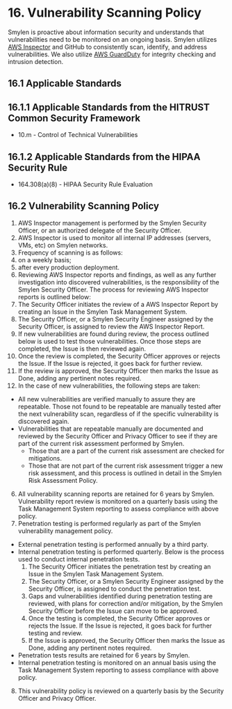 # 16. Vulnerability Scanning Policy

Smylen is proactive about information security and understands that vulnerabilities need to be monitored on an ongoing basis. Smylen utilizes [AWS Inspector](https://aws.amazon.com/inspector/) and GitHub to consistently scan, identify, and address vulnerabilities. We also utilize [AWS GuardDuty](https://aws.amazon.com/guardduty/) for integrity checking and intrusion detection.

## 16.1 Applicable Standards

## 16.1.1 Applicable Standards from the HITRUST Common Security Framework

* 10.m - Control of Technical Vulnerabilities

## 16.1.2 Applicable Standards from the HIPAA Security Rule

* 164.308(a)(8) - HIPAA Security Rule Evaluation

## 16.2 Vulnerability Scanning Policy

1. AWS Inspector management is performed by the Smylen Security Officer, or an authorized delegate of the Security Officer.
2. AWS Inspector is used to monitor all internal IP addresses (servers, VMs, etc) on Smylen networks.
3. Frequency of scanning is as follows:
  1. on a weekly basis;
  2. after every production deployment.
4. Reviewing AWS Inspector reports and findings, as well as any further investigation into discovered vulnerabilities, is the responsibility of the Smylen Security Officer. The process for reviewing AWS Inspector reports is outlined below:
  1. The Security Officer initiates the review of a AWS Inspector Report by creating an Issue in the Smylen Task Management System.
  2. The Security Officer, or a Smylen Security Engineer assigned by the Security Officer, is assigned to review the AWS Inspector Report.
  3. If new vulnerabilities are found during review, the process outlined below is used to test those vulnerabilities. Once those steps are completed, the Issue is then reviewed again.
  4. Once the review is completed, the Security Officer approves or rejects the Issue. If the Issue is rejected, it goes back for further review.
  5. If the review is approved, the Security Officer then marks the Issue as Done, adding any pertinent notes required.
5. In the case of new vulnerabilities, the following steps are taken:
  * All new vulnerabilities are verified manually to assure they are repeatable. Those not found to be repeatable are manually tested after the next vulnerability scan, regardless of if the specific vulnerability is discovered again.
  * Vulnerabilities that are repeatable manually are documented and reviewed by the Security Officer and Privacy Officer to see if they are part of the current risk assessment performed by Smylen.
    * Those that are a part of the current risk assessment are checked for mitigations.
    * Those that are not part of the current risk assessment trigger a new risk assessment, and this process is outlined in detail in the Smylen Risk Assessment Policy.
6. All vulnerability scanning reports are retained for 6 years by Smylen. Vulnerability report review is monitored on a quarterly basis using the Task Management System reporting to assess compliance with above policy.
7. Penetration testing is performed regularly as part of the Smylen vulnerability management policy.
  * External penetration testing is performed annually by a third party.
  * Internal penetration testing is performed quarterly. Below is the process used to conduct internal penetration tests.
      1. The Security Officer initiates the penetration test by creating an Issue in the Smylen Task Management System.
      2. The Security Officer, or a Smylen Security Engineer assigned by the Security Officer, is assigned to conduct the penetration test.
      3. Gaps and vulnerabilities identified during penetration testing are reviewed, with plans for correction and/or mitigation, by the Smylen Security Officer before the Issue can move to be approved.
      4. Once the testing is completed, the Security Officer approves or rejects the Issue. If the Issue is rejected, it goes back for further testing and review.
      5. If the Issue is approved, the Security Officer then marks the Issue as Done, adding any pertinent notes required.
  * Penetration tests results are retained for 6 years by Smylen.
  * Internal penetration testing is monitored on an annual basis using the Task Management System reporting to assess compliance with above policy.
8. This vulnerability policy is reviewed on a quarterly basis by the Security Officer and Privacy Officer.
